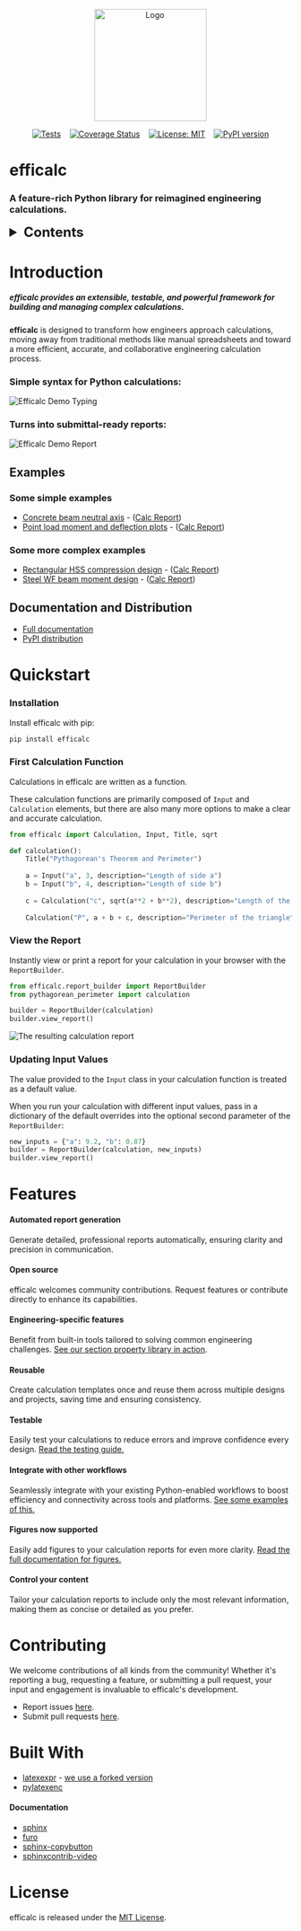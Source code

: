 <p align="center">
  <img src="https://github.com/youandvern/efficalc/raw/main/docs_src/efficalc.png" alt="Logo" width="200"/>
</p>

<p align="center">
  <a href="https://github.com/youandvern/efficalc/actions/workflows/tests.yml"><img alt="Tests" src="https://github.com/youandvern/efficalc/actions/workflows/tests.yml/badge.svg"></a>&nbsp;&nbsp;&nbsp;
  <a href="https://coveralls.io/github/youandvern/efficalc?branch=main"><img alt="Coverage Status" src="https://coveralls.io/repos/github/youandvern/efficalc/badge.svg?branch=main&v=1.2.2"></a>&nbsp;&nbsp;&nbsp;
  <a href="https://github.com/youandvern/efficalc/blob/main/LICENSE"><img alt="License: MIT" src="https://img.shields.io/badge/License-MIT-yellow.svg"></a>&nbsp;&nbsp;&nbsp;
  <a href="https://badge.fury.io/py/efficalc"><img alt="PyPI version" src="https://badge.fury.io/py/efficalc.svg?version=1.2.2"></a>
</p>


# efficalc

### A feature-rich Python library for reimagined engineering calculations.

<!-- TABLE OF CONTENTS -->
<details>
  <summary style="font-size:1.5rem;"><b>Contents</b></summary>
  <ul>
    <li><a href="#introduction">Introduction</a><ul>
        <li><a href="#examples">Examples</a></li>
        <li><a href="#documentation-and-distribution">Documentation</a></li></ul></li>
    <li><a href="#quickstart">Quickstart</a><ul>
        <li><a href="#installation">Installation</a></li>
        <li><a href="#first-calculation-function">First Calculation</a></li>
        <li><a href="#view-the-report">View Report</a></li></ul></li>
    <li><a href="#features">Features</a></li>
  </ul>
</details>


# Introduction

##### efficalc provides an extensible, testable, and powerful framework for building and managing complex calculations.

**efficalc** is designed to transform how engineers approach calculations, moving away from traditional methods like manual spreadsheets and toward a more efficient, accurate, and collaborative engineering calculation process.

### Simple syntax for Python calculations:

![Efficalc Demo Typing](https://github.com/youandvern/efficalc/raw/main/docs_src/_static/efficalc_basic_demo_typing.jpg?raw=true)

### Turns into submittal-ready reports:

![Efficalc Demo Report](https://github.com/youandvern/efficalc/raw/main/docs_src/_static/efficalc_basic_demo2.png?raw=true)


## Examples

### Some simple examples
- [Concrete beam neutral axis](https://github.com/youandvern/efficalc/tree/main/examples/concrete_beam_neutral_axis.py) - ([Calc Report](https://github.com/youandvern/efficalc/tree/main/examples/concrete_beam_neutral_axis.pdf))
- [Point load moment and deflection plots](https://github.com/youandvern/efficalc/tree/main/examples/point_load_beam_moment_and_deflection.py) - ([Calc Report](https://github.com/youandvern/efficalc/tree/main/examples/point_load_beam_moment_and_deflection.pdf))

### Some more complex examples
- [Rectangular HSS compression design](https://github.com/youandvern/efficalc/tree/main/examples/rectangular_hss_compression_design.py) - ([Calc Report](https://github.com/youandvern/efficalc/tree/main/examples/rectangular_hss_compression_design.pdf))
- [Steel WF beam moment design](https://github.com/youandvern/efficalc/tree/main/examples/steel_beam_moment_strength.py) - ([Calc Report](https://github.com/youandvern/efficalc/tree/main/examples/steel_beam_moment_strength.pdf))

## Documentation and Distribution

- [Full documentation](https://youandvern.github.io/efficalc)
- [PyPI distribution](https://pypi.org/project/efficalc/)



# Quickstart

### Installation

Install efficalc with pip:

```bash
pip install efficalc
```

### First Calculation Function

Calculations in efficalc are written as a function. 

These calculation functions are primarily composed of `Input` and `Calculation` elements, but there are also many more options to make a clear and accurate calculation.

```python
from efficalc import Calculation, Input, Title, sqrt

def calculation():
    Title("Pythagorean's Theorem and Perimeter")
    
    a = Input("a", 3, description="Length of side a")
    b = Input("b", 4, description="Length of side b")
    
    c = Calculation("c", sqrt(a**2 + b**2), description="Length of the hypotenuse")
    
    Calculation("P", a + b + c, description="Perimeter of the triangle")
```

### View the Report

Instantly view or print a report for your calculation in your browser with the `ReportBuilder`.

```python
from efficalc.report_builder import ReportBuilder
from pythagorean_perimeter import calculation

builder = ReportBuilder(calculation)
builder.view_report()
```

![The resulting calculation report](https://github.com/youandvern/efficalc/raw/main/docs_src/_static/pythagorean_default.png)


### Updating Input Values

The value provided to the `Input` class in your calculation function is treated as a default value. 

When you run your calculation with different input values, pass in a dictionary of the default overrides into the optional second parameter of the `ReportBuilder`:


```python
new_inputs = {"a": 9.2, "b": 0.87}
builder = ReportBuilder(calculation, new_inputs)
builder.view_report()
```


# Features


#### Automated report generation
Generate detailed, professional reports automatically, ensuring clarity and precision in communication.

#### Open source
efficalc welcomes community contributions. Request features or contribute directly to enhance its capabilities.

#### Engineering-specific features
Benefit from built-in tools tailored to solving common engineering challenges. [See our section property library in action](https://github.com/youandvern/efficalc/blob/main/examples/advanced/steel_beam_moment_strength.py#L53).

#### Reusable
Create calculation templates once and reuse them across multiple designs and projects, saving time and ensuring consistency.

#### Testable
Easily test your calculations to reduce errors and improve confidence every design. [Read the testing guide.](https://youandvern.github.io/efficalc/testing.html)

#### Integrate with other workflows
Seamlessly integrate with your existing Python-enabled workflows to boost efficiency and connectivity across tools and platforms. [See some examples of this.](https://youandvern.github.io/efficalc/integration.html)

#### Figures now supported
Easily add figures to your calculation reports for even more clarity. [Read the full documentation for figures.](https://youandvern.github.io/efficalc/figures.html)

#### Control your content
Tailor your calculation reports to include only the most relevant information, making them as concise or detailed as you prefer.

# Contributing

We welcome contributions of all kinds from the community! Whether it's reporting a bug, requesting a feature, or submitting a pull request, your input and engagement is invaluable to efficalc's development.

- Report issues [here](https://github.com/youandvern/efficalc/issues).
- Submit pull requests [here](https://github.com/youandvern/efficalc/pulls).

# Built With

* [latexexpr](https://github.com/kajusK/latexexpr) - [we use a forked version](https://github.com/youandvern/latexexpr_efficalc)
* [pylatexenc](https://github.com/phfaist/pylatexenc)

#### Documentation

* [sphinx](https://www.sphinx-doc.org/en/master/)
* [furo](https://github.com/pradyunsg/furo/)
* [sphinx-copybutton](https://github.com/executablebooks/sphinx-copybutton)
* [sphinxcontrib-video](https://github.com/sphinx-contrib/video)

# License

efficalc is released under the [MIT License](https://github.com/youandvern/efficalc/tree/main/LICENSE).

